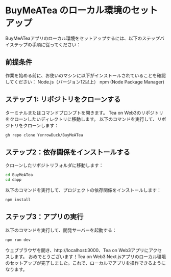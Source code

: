 # BuyMeATea のローカル環境のセットアップ
BuyMeATeaアプリのローカル環境をセットアップするには、以下のステップバイステップの手順に従ってください：

## 前提条件
作業を始める前に、お使いのマシンに以下がインストールされていることを確認してください：
Node.js（バージョン12以上）
npm (Node Package Manager)

## ステップ 1: リポジトリをクローンする
ターミナルまたはコマンドプロンプトを開きます。
Tea on Web3のリポジトリをクローンしたいディレクトリに移動します。
以下のコマンドを実行して、リポジトリをクローンします：
```bash
gh repo clone YerrowDuck/BuyMeATea
```

## ステップ2：依存関係をインストールする
クローンしたリポジトリフォルダに移動します：
```bash
cd BuyMeATea
cd dapp
```
以下のコマンドを実行して、プロジェクトの依存関係をインストールします：
```bash
npm install
```
## ステップ3：アプリの実行
以下のコマンドを実行して、開発サーバーを起動する：
```bash
npm run dev
```
ウェブブラウザを開き、http://localhost:3000、Tea on Web3アプリにアクセスします。
おめでとうございます！Tea on Web3 Next.jsアプリのローカル環境のセットアップが完了しました。これで、ローカルでアプリを操作できるようになります。
